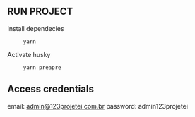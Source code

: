 ## RUN PROJECT

Install dependecies

```
	 yarn
```

Activate husky

```
	 yarn preapre
```

## Access credentials

email: admin@123projetei.com.br
password: admin123projetei
